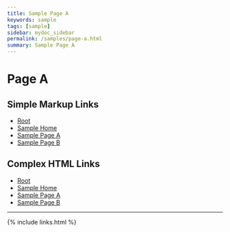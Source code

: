 ```yaml
---
title: Sample Page A
keywords: sample
tags: [sample]
sidebar: mydoc_sidebar
permalink: /samples/page-a.html
summary: Sample Page A
---
```


# Page A


## Simple Markup Links

* [Root](../index.html)
* [Sample Home](index.html)
* [Sample Page A](page-a.html)
* [Sample Page B](page-b.html)


## Complex HTML Links

* <a href="{{ 'index.html' | relative_url }}">Root</a>
* <a href="{{ 'samples/index.html' | relative_url }}">Sample Home</a>
* <a href="{{ 'samples/page-a.html' | relative_url }}">Sample Page A</a>
* <a href="{{ 'samples/page-b.html' | relative_url }}">Sample Page B</a>


---

{% include links.html %}



